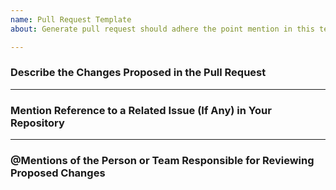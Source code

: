 ```yaml
---
name: Pull Request Template
about: Generate pull request should adhere the point mention in this template

---
```


### Describe the Changes Proposed in the Pull Request
---


### Mention Reference to a Related Issue (If Any) in Your Repository
---



### @Mentions of the Person or Team Responsible for Reviewing Proposed Changes


